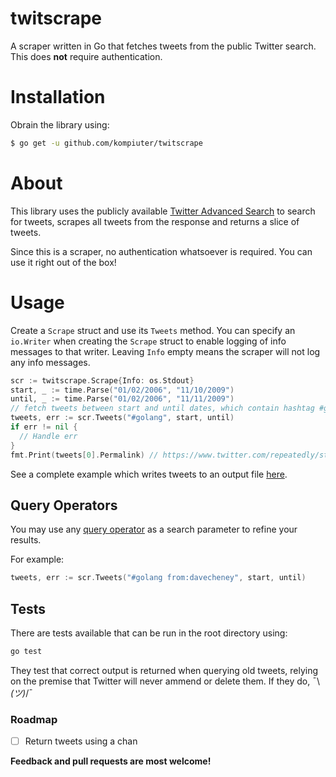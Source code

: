# twitscrape
A scraper written in Go that fetches tweets from the public Twitter search. This does **not** require authentication.

# Installation
Obrain the library using:

```bash
$ go get -u github.com/kompiuter/twitscrape
```

# About
This library uses the publicly available [Twitter Advanced Search](https://twitter.com/search-advanced?lang=en) to search for tweets, scrapes all tweets from the response and returns a slice of tweets.

Since this is a scraper, no authentication whatsoever is required. You can use it right out of the box!

# Usage
Create a `Scrape` struct and use its `Tweets` method. You can specify an `io.Writer` when creating the `Scrape` struct to enable logging of info messages to that writer. 
Leaving `Info` empty means the scraper will not log any info messages.

```go
scr := twitscrape.Scrape{Info: os.Stdout}
start, _ := time.Parse("01/02/2006", "11/10/2009")
until, _ := time.Parse("01/02/2006", "11/11/2009")
// fetch tweets between start and until dates, which contain hashtag #golang
tweets, err := scr.Tweets("#golang", start, until)
if err != nil {
  // Handle err
}
fmt.Print(tweets[0].Permalink) // https://www.twitter.com/repeatedly/status/5603770675
```

See a complete example which writes tweets to an output file [here](https://github.com/kompiuter/twitscrape/blob/master/example/main.go).


## Query Operators

You may use any [query operator](https://dev.twitter.com/rest/public/search#query-operators) as a search parameter to refine your results.

For example:

```go
tweets, err := scr.Tweets("#golang from:davecheney", start, until)
```

## Tests

There are tests available that can be run in the root directory using:

```bash
go test
```

They test that correct output is returned when querying old tweets, relying on the premise that Twitter will never ammend or delete them. If they do, ¯\\_(ツ)_/¯
### Roadmap

- [ ] Return tweets using a chan

**Feedback and pull requests are most welcome!**





